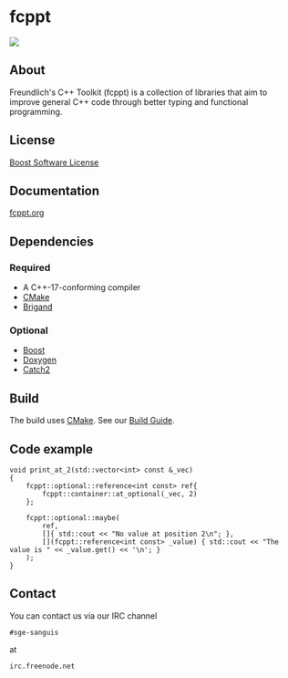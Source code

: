 fcppt
=====

<img src="https://travis-ci.com/freundlich/fcppt.svg?branch=master">

About
-----

Freundlich's C++ Toolkit (fcppt) is a collection of libraries that aim
to improve general C++ code through better typing and functional programming.

License
-------

<a href="https://www.boost.org/users/license.html">Boost Software License</a>

Documentation
-------------

<a href="https://fcppt.org">fcppt.org</a>

Dependencies
------------

### Required
* A C++-17-conforming compiler
* <a href="https://cmake.org/">CMake</a>
* <a href="https://github.com/edouarda/brigand">Brigand</a>

### Optional
* <a href="https://www.boost.org">Boost</a>
* <a href="http://www.doxygen.nl">Doxygen</a>
* <a href="https://github.com/catchorg/Catch2">Catch2</a>

Build
-----

The build uses <a href="https://cmake.org/">CMake</a>.
See our <a href="https://fcppt.org/d3/d36/requirements_download_installation.html#requirements_download_installation_building_and_installation">Build Guide</a>.

Code example
------------
```
void print_at_2(std::vector<int> const &_vec)
{
	fcppt::optional::reference<int const> ref{
		fcppt::container::at_optional(_vec, 2)
	};

	fcppt::optional::maybe(
		ref,
		[]{ std::cout << "No value at position 2\n"; },
		[](fcppt::reference<int const> _value) { std::cout << "The value is " << _value.get() << '\n'; }
	);
}
```

Contact
-------

You can contact us via our IRC channel

`#sge-sanguis`

at

`irc.freenode.net`
